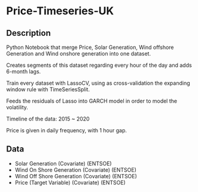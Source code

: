# Price-Timeseries-UK

## Description

Python Notebook that merge Price, Solar Generation, Wind offshore Generation and Wind onshore generation into one dataset.<p>
Creates segments of this dataset regarding every hour of the day and adds 6-month lags.<p>
Train every dataset with LassoCV, using as cross-validation the expanding window rule with TimeSeriesSplit. <p>
Feeds the residuals of Lasso into GARCH model in order to model the volatility. <p>

Timeline of the data: 2015 ~ 2020<p>
Price is given in daily frequency, with 1 hour gap.<p>



## Data
- Solar Generation (Covariate) (ENTSOE)
- Wind On Shore Generation (Covariate) (ENTSOE)
- Wind Off Shore Generation (Covariate) (ENTSOE)
-  Price (Target Variable) (Covariate) (ENTSOE)


